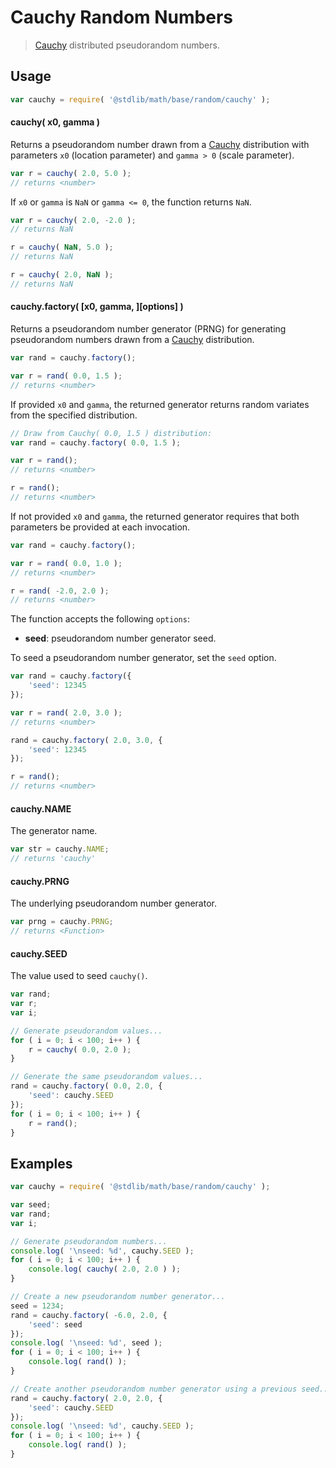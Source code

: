 # Cauchy Random Numbers

> [Cauchy][cauchy] distributed pseudorandom numbers.


<section class="usage">

## Usage

``` javascript
var cauchy = require( '@stdlib/math/base/random/cauchy' );
```

#### cauchy( x0, gamma )

Returns a pseudorandom number drawn from a [Cauchy][cauchy] distribution with parameters `x0` (location parameter) and `gamma > 0` (scale parameter).

``` javascript
var r = cauchy( 2.0, 5.0 );
// returns <number>
```

If `x0` or `gamma` is `NaN` or `gamma <= 0`, the function returns `NaN`.

``` javascript
var r = cauchy( 2.0, -2.0 );
// returns NaN

r = cauchy( NaN, 5.0 );
// returns NaN

r = cauchy( 2.0, NaN );
// returns NaN
```

#### cauchy.factory( \[x0, gamma, \]\[options\] )

Returns a pseudorandom number generator (PRNG) for generating pseudorandom numbers drawn from a [Cauchy][cauchy] distribution.

``` javascript
var rand = cauchy.factory();

var r = rand( 0.0, 1.5 );
// returns <number>
```

If provided `x0` and `gamma`, the returned generator returns random variates from the specified distribution.

``` javascript
// Draw from Cauchy( 0.0, 1.5 ) distribution:
var rand = cauchy.factory( 0.0, 1.5 );

var r = rand();
// returns <number>

r = rand();
// returns <number>
```

If not provided `x0` and `gamma`, the returned generator requires that both parameters be provided at each invocation.

``` javascript
var rand = cauchy.factory();

var r = rand( 0.0, 1.0 );
// returns <number>

r = rand( -2.0, 2.0 );
// returns <number>
```

The function accepts the following `options`:

* __seed__: pseudorandom number generator seed.

To seed a pseudorandom number generator, set the `seed` option.

``` javascript
var rand = cauchy.factory({
    'seed': 12345
});

var r = rand( 2.0, 3.0 );
// returns <number>

rand = cauchy.factory( 2.0, 3.0, {
    'seed': 12345
});

r = rand();
// returns <number>
```

#### cauchy.NAME

The generator name.

``` javascript
var str = cauchy.NAME;
// returns 'cauchy'
```

#### cauchy.PRNG

The underlying pseudorandom number generator.

``` javascript
var prng = cauchy.PRNG;
// returns <Function>
```

#### cauchy.SEED

The value used to seed `cauchy()`.

``` javascript
var rand;
var r;
var i;

// Generate pseudorandom values...
for ( i = 0; i < 100; i++ ) {
    r = cauchy( 0.0, 2.0 );
}

// Generate the same pseudorandom values...
rand = cauchy.factory( 0.0, 2.0, {
    'seed': cauchy.SEED
});
for ( i = 0; i < 100; i++ ) {
    r = rand();
}
```

</section>

<!-- /.usage -->


<section class="examples">

## Examples

``` javascript
var cauchy = require( '@stdlib/math/base/random/cauchy' );

var seed;
var rand;
var i;

// Generate pseudorandom numbers...
console.log( '\nseed: %d', cauchy.SEED );
for ( i = 0; i < 100; i++ ) {
    console.log( cauchy( 2.0, 2.0 ) );
}

// Create a new pseudorandom number generator...
seed = 1234;
rand = cauchy.factory( -6.0, 2.0, {
    'seed': seed
});
console.log( '\nseed: %d', seed );
for ( i = 0; i < 100; i++ ) {
    console.log( rand() );
}

// Create another pseudorandom number generator using a previous seed...
rand = cauchy.factory( 2.0, 2.0, {
    'seed': cauchy.SEED
});
console.log( '\nseed: %d', cauchy.SEED );
for ( i = 0; i < 100; i++ ) {
    console.log( rand() );
}
```

</section>

<!-- /.examples -->


<section class="links">

[cauchy]: https://en.wikipedia.org/wiki/Cauchy_distribution

</section>

<!-- /.links -->
